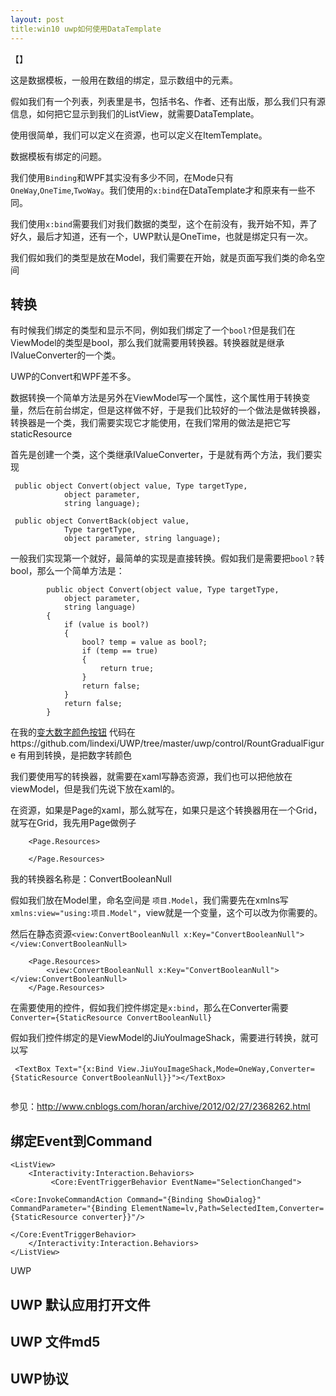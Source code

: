 ```yaml
---
layout: post
title:win10 uwp如何使用DataTemplate 
---
```


【】

这是数据模板，一般用在数组的绑定，显示数组中的元素。

假如我们有一个列表，列表里是书，包括书名、作者、还有出版，那么我们只有源信息，如何把它显示到我们的ListView，就需要DataTemplate。

使用很简单，我们可以定义在资源，也可以定义在ItemTemplate。

数据模板有绑定的问题。

我们使用`Binding`和WPF其实没有多少不同，在Mode只有`OneWay`,`OneTime`,`TwoWay`。我们使用的`x:bind`在DataTemplate才和原来有一些不同。

我们使用`x:bind`需要我们对我们数据的类型，这个在前没有，我开始不知，弄了好久，最后才知道，还有一个，UWP默认是OneTime，也就是绑定只有一次。


我们假如我们的类型是放在Model，我们需要在开始，就是页面写我们类的命名空间





## 转换

有时候我们绑定的类型和显示不同，例如我们绑定了一个`bool?`但是我们在ViewModel的类型是bool，那么我们就需要用转换器。转换器就是继承IValueConverter的一个类。

UWP的Convert和WPF差不多。

数据转换一个简单方法是另外在ViewModel写一个属性，这个属性用于转换变量，然后在前台绑定，但是这样做不好，于是我们比较好的一个做法是做转换器，转换器是一个类，我们需要实现它才能使用，在我们常用的做法是把它写staticResource

首先是创建一个类，这个类继承IValueConverter，于是就有两个方法，我们要实现

```
 public object Convert(object value, Type targetType,
            object parameter,
            string language);

 public object ConvertBack(object value, 
            Type targetType, 
            object parameter, string language);

```

一般我们实现第一个就好，最简单的实现是直接转换。假如我们是需要把`bool？`转bool，那么一个简单方法是：

```
        public object Convert(object value, Type targetType,
            object parameter,
            string language)
        {
            if (value is bool?)
            {
                bool? temp = value as bool?;
                if (temp == true)
                {
                    return true;
                }
                return false;
            }
            return false;
        }

```

在我的[变大数字颜色按钮](https://github.com/lindexi/UWP/tree/master/uwp/control/RountGradualFigure) 代码在https://github.com/lindexi/UWP/tree/master/uwp/control/RountGradualFigure 有用到转换，是把数字转颜色

我们要使用写的转换器，就需要在xaml写静态资源，我们也可以把他放在viewModel，但是我们先说下放在xaml的。

在资源，如果是Page的xaml，那么就写在，如果只是这个转换器用在一个Grid，就写在Grid，我先用Page做例子

```
    <Page.Resources>

    </Page.Resources>

```

我的转换器名称是：ConvertBooleanNull

假如我们放在Model里，命名空间是 `项目.Model`，我们需要先在xmlns写`    xmlns:view="using:项目.Model"
`，view就是一个变量，这个可以改为你需要的。

然后在静态资源`<view:ConvertBooleanNull x:Key="ConvertBooleanNull">   </view:ConvertBooleanNull>`

```
    <Page.Resources>
        <view:ConvertBooleanNull x:Key="ConvertBooleanNull">   </view:ConvertBooleanNull>
    </Page.Resources>

```

在需要使用的控件，假如我们控件绑定是`x:bind`，那么在Converter需要`Converter={StaticResource ConvertBooleanNull}`

假如我们控件绑定的是ViewModel的JiuYouImageShack，需要进行转换，就可以写

```
 <TextBox Text="{x:Bind View.JiuYouImageShack,Mode=OneWay,Converter={StaticResource ConvertBooleanNull}}"></TextBox>


```

参见：http://www.cnblogs.com/horan/archive/2012/02/27/2368262.html

## 绑定Event到Command

```
<ListView>
    <Interactivity:Interaction.Behaviors>
         <Core:EventTriggerBehavior EventName="SelectionChanged">
                   
<Core:InvokeCommandAction Command="{Binding ShowDialog}" CommandParameter="{Binding ElementName=lv,Path=SelectedItem,Converter={StaticResource converter}}"/>
         
</Core:EventTriggerBehavior>
    </Interactivity:Interaction.Behaviors>
</ListView>

```

UWP

## UWP 默认应用打开文件

## UWP 文件md5

## UWP协议


 

